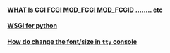 ####  [WHAT Is CGI FCGI MOD_FCGI MOD_FCGID ........ etc](https://docs.python.org/2/howto/webservers.html)

####  [ WSGI for python ](https://en.wikipedia.org/wiki/Web_Server_Gateway_Interface)

#### [How do change the font/size  in `tty` console](http://askubuntu.com/questions/173220/how-do-i-change-the-font-or-the-font-size-in-the-tty-console)
